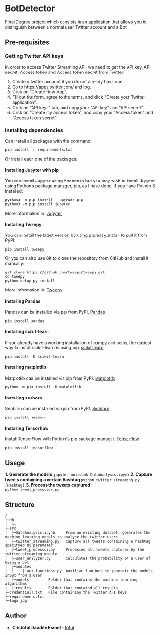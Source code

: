 # BotDetector
Final Degree project which consists in an application that allows you to distinguish between a normal user Twitter account and a Bot

## Pre-requisites

### Getting Twitter API keys
In order to access Twitter Streaming API, we need to get the API key, API secret, Access token and Access token secret from Twitter:

1. Create a twitter account if you do not already have one.
2. Go to https://apps.twitter.com/ and log.
3. Click on "Create New App".
4. Fill out the form, agree to the terms, and click "Create your Twitter application".
5. Click on "API keys" tab, and copy your "API key" and "API secret".
6. Click on "Create my access token", and copy your "Access token" and "Access token secret".

### Installing dependencies
Can install all packages with the command:

    pip install -r requirements.txt

Or install each one of the packages:

#### Installing Jupyter with pip
You can install Jupyter using Anaconda but you may wish to install Jupyter using Python’s package manager, pip, as I have done.
If you have Python 3 installed:

    python3 -m pip install --upgrade pip
    python3 -m pip install jupyter

More information in: [Jupyter](https://jupyter.org/install.html)

#### Installing Tweepy
You can install the latest version by using pip/easy_install to pull it from PyPI:

    pip install tweepy

Or you can also use Git to clone the repository from GitHub and install it manually:

    git clone https://github.com/tweepy/tweepy.git
    cd tweepy
    python setup.py install

More information in: [Tweepy](https://tweepy.readthedocs.io/en/v3.5.0/)

#### Installing Pandas
Pandas can be installed via pip from PyPI. [Pandas](https://pandas.pydata.org/pandas-docs/stable/install.html)

    pip install pandas

#### Installing scikit-learn
If you already have a working installation of numpy and scipy, the easiest way to install scikit-learn is using pip. [scikit-learn](https://scikit-learn.org/stable/install.html)

    pip install -U scikit-learn

#### Installing matplotlib
Matplotlib can be installed via pip from PyPI. [Matplotlib](https://matplotlib.org/3.1.0/users/installing.html) 

    python -m pip install -U matplotlib

#### Installing seaborn
Seaborn can be installed via pip from PyPI. [Seaborn](https://seaborn.pydata.org/installing.html) 

    pip install seaborn


#### Installing Tensorflow
Install TensorFlow with Python's pip package manager. [Tensorflow](https://www.tensorflow.org/install)

    pip install tensorflow


## Usage
**1. Generate the models**
```jupyter notebook DataAnalysis.ipynb```
**2. Capture tweets containing a certain Hashtag**
```python twitter_streaming.py [Hashtag]```
**3. Process the tweets captured**  
```python tweet_processor.py```


## Structure
```
/
├─db
│  ├─
├─src       
│  ├─DataAnalysis.ipynb     From an existing dataset, generates the machine learning models to analyse the twitter users
│  ├─twitter_streaming.py   Capture all tweets containing a hashtag specifyed by parameter
│  ├─tweet_processor.py     Processes all tweets captured by the twitter streaming module
│  ├─user_analyzer.py       Calculates the probability of a user of being a bot 
│  ├─modules
│  │    ├─aux_functions.py  Auxiliar funcions to generate the models input from a user
│  ├─models         Folder that contains the machine learning algorithms
│  ├─results        Folder that containd all results
├─credentials.txt   File containing the Twitter API keys
├─requirements.txt
├─logo.jpg

```

## Author

* **Cristòfol Daudén Esmel** - [toful](https://github.com/toful)
